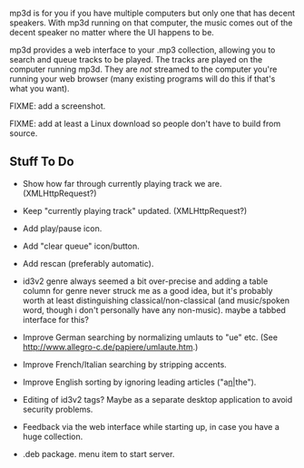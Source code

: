 mp3d is for you if you have multiple computers but only one that has decent speakers. With mp3d running on that computer, the music comes out of the decent speaker no matter where the UI happens to be.

mp3d provides a web interface to your .mp3 collection, allowing you to search and queue tracks to be played. The tracks are played on the computer running mp3d. They are _not_ streamed to the computer you're running your web browser (many existing programs will do this if that's what you want).

FIXME: add a screenshot.

FIXME: add at least a Linux download so people don't have to build from source.

## Stuff To Do ##

  * Show how far through currently playing track we are. (XMLHttpRequest?)
  * Keep "currently playing track" updated. (XMLHttpRequest?)

  * Add play/pause icon.
  * Add "clear queue" icon/button.
  * Add rescan (preferably automatic).

  * id3v2 genre always seemed a bit over-precise and adding a table column for genre never struck me as a good idea, but it's probably worth at least distinguishing classical/non-classical (and music/spoken word, though i don't personally have any non-music). maybe a tabbed interface for this?

  * Improve German searching by normalizing umlauts to "ue" etc. (See http://www.allegro-c.de/papiere/umlaute.htm.)
  * Improve French/Italian searching by stripping accents.
  * Improve English sorting by ignoring leading articles ("a[n](n.md)|the").

  * Editing of id3v2 tags? Maybe as a separate desktop application to avoid security problems.

  * Feedback via the web interface while starting up, in case you have a huge collection.

  * .deb package. menu item to start server.